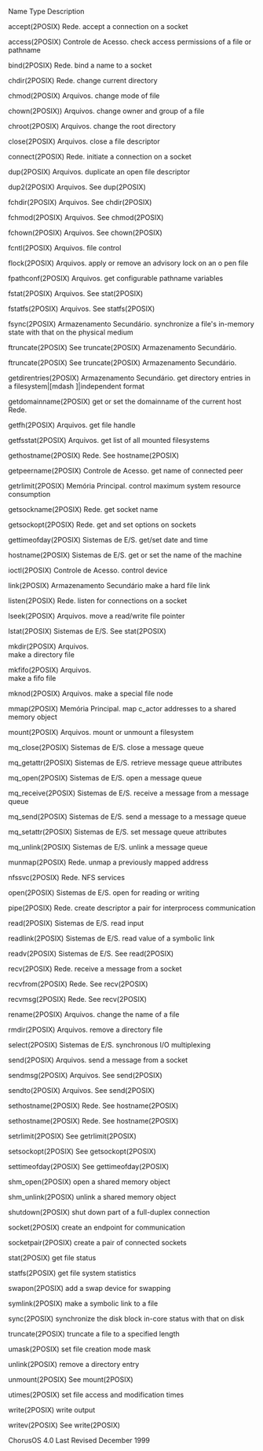 Name                                                    Type
Description

accept(2POSIX)                                          Rede.
accept a connection on a socket

access(2POSIX)                                          Controle de Acesso.
check access permissions of a file or pathname

bind(2POSIX)                                            Rede.
bind a name to a socket

chdir(2POSIX)                                           Rede.
change current directory

chmod(2POSIX)                                           Arquivos.
change mode of file

chown(2POSIX))                                          Arquivos.
change owner and group of a file

chroot(2POSIX)                                          Arquivos.
change the root directory                               

close(2POSIX)                                           Arquivos.
close a file descriptor

connect(2POSIX)                                         Rede.
initiate a connection on a socket

dup(2POSIX)                                             Arquivos.
duplicate an open file descriptor

dup2(2POSIX)                                            Arquivos.
See dup(2POSIX)

fchdir(2POSIX)                                          Arquivos.
See chdir(2POSIX)

fchmod(2POSIX)                                          Arquivos.
See chmod(2POSIX)

fchown(2POSIX)                                          Arquivos.
See chown(2POSIX)

fcntl(2POSIX)                                           Arquivos.
file control

flock(2POSIX)                                           Arquivos.
apply or remove an advisory lock on an o pen file

fpathconf(2POSIX)                                       Arquivos.
get configurable pathname variables

fstat(2POSIX)                                           Arquivos.
See stat(2POSIX)

fstatfs(2POSIX)                                         Arquivos.
See statfs(2POSIX)

fsync(2POSIX)                                           Armazenamento Secundário.
synchronize a file's in-memory state with that on the physical medium

ftruncate(2POSIX)
See truncate(2POSIX)                                    Armazenamento Secundário.

ftruncate(2POSIX)
See truncate(2POSIX)                                    Armazenamento Secundário.

getdirentries(2POSIX)                                   Armazenamento Secundário.
get directory entries in a filesystem\|[mdash ]\|independent format

getdomainname(2POSIX)
get or set the domainname of the current host           Rede.

getfh(2POSIX)                                          Arquivos.
get file handle

getfsstat(2POSIX)                                      Arquivos.
get list of all mounted filesystems

gethostname(2POSIX)                                    Rede.
See hostname(2POSIX)

getpeername(2POSIX)                                    Controle de Acesso.
get name of connected peer

getrlimit(2POSIX)                                      Memória Principal.
control maximum system resource consumption

getsockname(2POSIX)                                    Rede.
get socket name

getsockopt(2POSIX)                                     Rede.
get and set options on sockets

gettimeofday(2POSIX)                                  Sistemas de E/S.
get/set date and time

hostname(2POSIX)                                      Sistemas de E/S.
get or set the name of the machine

ioctl(2POSIX)                                         Controle de Acesso.
control device

link(2POSIX)                                          Armazenamento Secundário
make a hard file link

listen(2POSIX)                                        Rede.
listen for connections on a socket

lseek(2POSIX)                                         Arquivos.
move a read/write file pointer

lstat(2POSIX)                                         Sistemas de E/S.
See stat(2POSIX)

mkdir(2POSIX)                                         Arquivos.                                        
make a directory file

mkfifo(2POSIX)                                        Arquivos.           
make a fifo file

mknod(2POSIX)                                         Arquivos.
make a special file node

mmap(2POSIX)                                          Memória Principal. 
map c_actor addresses to a shared memory object

mount(2POSIX)                                          Arquivos.
mount or unmount a filesystem

mq_close(2POSIX)                                      Sistemas de E/S.
close a message queue

mq_getattr(2POSIX)                                    Sistemas de E/S.
retrieve message queue attributes

mq_open(2POSIX)                                       Sistemas de E/S.
open a message queue

mq_receive(2POSIX)                                    Sistemas de E/S.
receive a message from a message queue

mq_send(2POSIX)                                       Sistemas de E/S.
send a message to a message queue

mq_setattr(2POSIX)                                    Sistemas de E/S.
set message queue attributes

mq_unlink(2POSIX)                                     Sistemas de E/S.
unlink a message queue

munmap(2POSIX)                                        Rede.
unmap a previously mapped address

nfssvc(2POSIX)                                        Rede.
NFS services

open(2POSIX)                                          Sistemas de E/S.
open for reading or writing

pipe(2POSIX)                                          Rede.
create descriptor a pair for interprocess communication

read(2POSIX)                                          Sistemas de E/S.
read input

readlink(2POSIX)                                      Sistemas de E/S.
read value of a symbolic link

readv(2POSIX)                                         Sistemas de E/S.
See read(2POSIX)

recv(2POSIX)                                          Rede.
receive a message from a socket

recvfrom(2POSIX)                                      Rede.
See recv(2POSIX)

recvmsg(2POSIX)                                       Rede.
See recv(2POSIX)

rename(2POSIX)                                        Arquivos.
change the name of a file

rmdir(2POSIX)                                        Arquivos.
remove a directory file

select(2POSIX)                                       Sistemas de E/S.
synchronous I/O multiplexing

send(2POSIX)                                        Arquivos.
send a message from a socket

sendmsg(2POSIX)                                     Arquivos.
See send(2POSIX)

sendto(2POSIX)                                      Arquivos.
See send(2POSIX)

sethostname(2POSIX)                                 Rede.
See hostname(2POSIX)

sethostname(2POSIX)                                 Rede.
See hostname(2POSIX)

setrlimit(2POSIX)
See getrlimit(2POSIX)

setsockopt(2POSIX)
See getsockopt(2POSIX)

settimeofday(2POSIX)
See gettimeofday(2POSIX)

shm_open(2POSIX)
open a shared memory object

shm_unlink(2POSIX)
unlink a shared memory object

shutdown(2POSIX)
shut down part of a full-duplex connection

socket(2POSIX)
create an endpoint for communication

socketpair(2POSIX)
create a pair of connected sockets

stat(2POSIX)
get file status

statfs(2POSIX)
get file system statistics

swapon(2POSIX)
add a swap device for swapping

symlink(2POSIX)
make a symbolic link to a file

sync(2POSIX)
synchronize the disk block in-core status with that on disk

truncate(2POSIX)
truncate a file to a specified length

umask(2POSIX)
set file creation mode mask

unlink(2POSIX)
remove a directory entry

unmount(2POSIX)
See mount(2POSIX)

utimes(2POSIX)
set file access and modification times

write(2POSIX)
write output

writev(2POSIX)
See write(2POSIX)

ChorusOS 4.0  Last Revised December 1999
